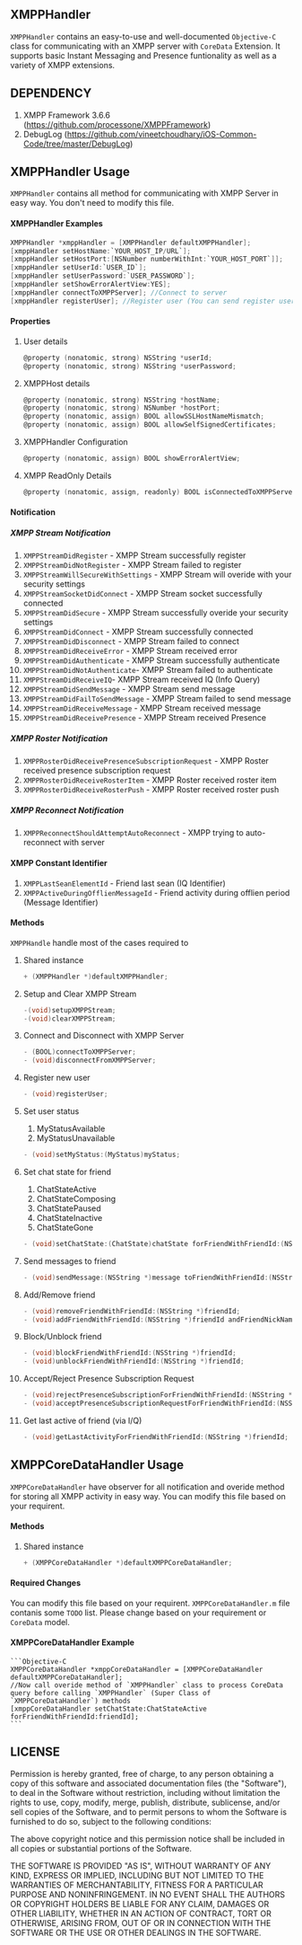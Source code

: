 ## XMPPHandler
`XMPPHandler` contains an easy-to-use and well-documented `Objective-C` class for communicating with
an XMPP server with `CoreData` Extension. It supports basic Instant Messaging and Presence funtionality as well as a variety
of XMPP extensions.

## DEPENDENCY
1. XMPP Framework 3.6.6 (https://github.com/processone/XMPPFramework)
2. DebugLog (https://github.com/vineetchoudhary/iOS-Common-Code/tree/master/DebugLog)

## XMPPHandler Usage
`XMPPHandler` contains all method for communicating with XMPP Server in easy way. You don't need to modify this file.
#### XMPPHandler Examples
```Objective-C
XMPPHandler *xmppHandler = [XMPPHandler defaultXMPPHandler];
[xmppHandler setHostName:`YOUR_HOST_IP/URL`];
[xmppHandler setHostPort:[NSNumber numberWithInt:`YOUR_HOST_PORT`]];
[xmppHandler setUserId:`USER_ID`];
[xmppHandler setUserPassword:`USER_PASSWORD`];
[xmppHandler setShowErrorAlertView:YES];
[xmppHandler connectToXMPPServer]; //Connect to server
[xmppHandler registerUser]; //Register user (You can send register user request multiple time)
```    
#### Properties 
1. User details

    ```Objective-C
    @property (nonatomic, strong) NSString *userId;
    @property (nonatomic, strong) NSString *userPassword;
    ```

2. XMPPHost details

    ```Objective-C
    @property (nonatomic, strong) NSString *hostName;
    @property (nonatomic, strong) NSNumber *hostPort;
    @property (nonatomic, assign) BOOL allowSSLHostNameMismatch;
    @property (nonatomic, assign) BOOL allowSelfSignedCertificates;
    ```

3. XMPPHandler Configuration

    ```Objective-C
    @property (nonatomic, assign) BOOL showErrorAlertView;
    ```

4. XMPP ReadOnly Details

    ```Objective-C
    @property (nonatomic, assign, readonly) BOOL isConnectedToXMPPServer;
    ```        
        
#### Notification
##### XMPP Stream Notification
1. `XMPPStreamDidRegister` - XMPP Stream successfully register
2. `XMPPStreamDidNotRegister` - XMPP Stream failed to register
3. `XMPPStreamWillSecureWithSettings` - XMPP Stream will overide with your security settings
4. `XMPPStreamSocketDidConnect` - XMPP Stream socket successfully connected
5. `XMPPStreamDidSecure` - XMPP Stream successfully overide your security settings
6. `XMPPStreamDidConnect` - XMPP Stream successfully connected
7. `XMPPStreamDidDisconnect` - XMPP Stream failed to connect
8. `XMPPStreamDidReceiveError` - XMPP Stream received error
9. `XMPPStreamDidAuthenticate` - XMPP Stream successfully authenticate 
10. `XMPPStreamDidNotAuthenticate`- XMPP Stream failed to authenticate
11. `XMPPStreamDidReceiveIQ`- XMPP Stream received IQ (Info Query)
12. `XMPPStreamDidSendMessage` - XMPP Stream send message
13. `XMPPStreamDidFailToSendMessage` - XMPP Stream failed to send message
14. `XMPPStreamDidReceiveMessage` - XMPP Stream received message
15. `XMPPStreamDidReceivePresence` - XMPP Stream received Presence

##### XMPP Roster Notification
1. `XMPPRosterDidReceivePresenceSubscriptionRequest` - XMPP Roster received presence subscription request
2. `XMPPRosterDidReceiveRosterItem` - XMPP Roster received roster item
3. `XMPPRosterDidReceiveRosterPush` - XMPP Roster received roster push

##### XMPP Reconnect Notification
1. `XMPPReconnectShouldAttemptAutoReconnect` - XMPP trying to auto-reconnect with server

#### XMPP Constant Identifier 
1. `XMPPLastSeanElementId` - Friend last sean (IQ Identifier)
2. `XMPPActiveDuringOfflienMessageId` - Friend activity during offlien period (Message Identifier)

 
#### Methods
`XMPPHandle` handle most of the cases required to

1. Shared instance

    ```Objective-C
    + (XMPPHandler *)defaultXMPPHandler;
    ```
    
2. Setup and Clear XMPP Stream
 
    ```Objective-C
    -(void)setupXMPPStream;
    -(void)clearXMPPStream;
    ```
        
3. Connect and Disconnect with XMPP Server

    ```Objective-C
    - (BOOL)connectToXMPPServer;
    - (void)disconnectFromXMPPServer;
    ```
        
4. Register new user

    ```Objective-C
    - (void)registerUser; 
    ``` 
    
5. Set user status

    1. MyStatusAvailable
    2. MyStatusUnavailable 
    
    ```Objective-C    
    - (void)setMyStatus:(MyStatus)myStatus;
    ``` 
           
6. Set chat state for friend

    1. ChatStateActive
    2. ChatStateComposing
    3. ChatStatePaused
    4. ChatStateInactive
    5. ChatStateGone

    ```Objective-C    
    - (void)setChatState:(ChatState)chatState forFriendWithFriendId:(NSString *)friendId;
    ```
                
7. Send messages to friend

    ```Objective-C
    - (void)sendMessage:(NSString *)message toFriendWithFriendId:(NSString *)friendId andMessageId:(NSString *)messageId;
    ```
    
8. Add/Remove friend

    ```Objective-C
    - (void)removeFriendWithFriendId:(NSString *)friendId;
    - (void)addFriendWithFriendId:(NSString *)friendId andFriendNickName:(NSString *)nickName;
    ```
        
9. Block/Unblock friend

    ```Objective-C
    - (void)blockFriendWithFriendId:(NSString *)friendId;
    - (void)unblockFriendWithFriendId:(NSString *)friendId;
    ```
        
10. Accept/Reject Presence Subscription Request

    ```Objective-C
    - (void)rejectPresenceSubscriptionForFriendWithFriendId:(NSString *)friendId;
    - (void)acceptPresenceSubscriptionRequestForFriendWithFriendId:(NSString *)friendId andAddToRoster:(BOOL)addToRoster;
    ```
        
11. Get last active of friend (via I/Q)

    ```Objective-C
    - (void)getLastActivityForFriendWithFriendId:(NSString *)friendId;
    ```
        


## XMPPCoreDataHandler Usage
`XMPPCoreDataHandler` have observer for all notification and overide method for storing all XMPP activity in easy way. You can modify this file based on your requirent.
#### Methods

1. Shared instance

    ```Objective-C
    + (XMPPCoreDataHandler *)defaultXMPPCoreDataHandler;
    ```

#### Required Changes
You can modify this file based on your requirent. `XMPPCoreDataHandler.m` file contanis some `TODO` list. Please change based on your requirement or `CoreData` model.

#### XMPPCoreDataHandler Example

    ```Objective-C
    XMPPCoreDataHandler *xmppCoreDataHandler = [XMPPCoreDataHandler defaultXMPPCoreDataHandler];
    //Now call overide method of `XMPPHandler` class to process CoreData query before calling `XMPPHandler` (Super Class of `XMPPCoreDataHandler`) methods 
    [xmppCoreDataHandler setChatState:ChatStateActive forFriendWithFriendId:friendId];
    ```
 
## LICENSE
Permission is hereby granted, free of charge, to any person obtaining a copy of this software and associated documentation files (the "Software"), to deal in the Software without restriction, including without limitation the rights to use, copy, modify, merge, publish, distribute, sublicense, and/or sell copies of the Software, and to permit persons to whom the Software is furnished to do so, subject to the following conditions:
 
The above copyright notice and this permission notice shall be included in all copies or substantial portions of the Software.
 
THE SOFTWARE IS PROVIDED "AS IS", WITHOUT WARRANTY OF ANY KIND, EXPRESS OR IMPLIED, INCLUDING BUT NOT LIMITED TO THE WARRANTIES OF MERCHANTABILITY, FITNESS FOR A PARTICULAR PURPOSE AND NONINFRINGEMENT. IN NO EVENT SHALL THE AUTHORS OR COPYRIGHT HOLDERS BE LIABLE FOR ANY CLAIM, DAMAGES OR OTHER LIABILITY, WHETHER IN AN ACTION OF CONTRACT, TORT OR OTHERWISE, ARISING FROM, OUT OF OR IN CONNECTION WITH THE SOFTWARE OR THE USE OR OTHER DEALINGS IN THE SOFTWARE.
 